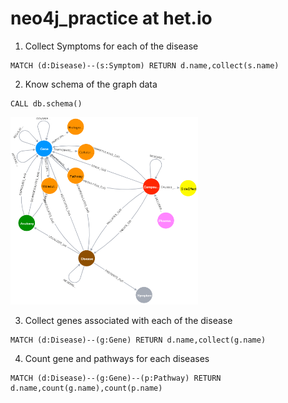 # neo4j_practice at het.io
1. Collect Symptoms for each of the disease
```
MATCH (d:Disease)--(s:Symptom) RETURN d.name,collect(s.name)
```
2. Know schema of the graph data
```
CALL db.schema()
```

<img src="graph.png" width="300" height="300"></img>

3. Collect genes associated with each of the disease
```
MATCH (d:Disease)--(g:Gene) RETURN d.name,collect(g.name)
```
4. Count gene and pathways for each diseases
```
MATCH (d:Disease)--(g:Gene)--(p:Pathway) RETURN d.name,count(g.name),count(p.name)
```
